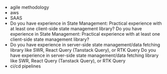 - agile methodology 
- aws 
- SAAS
- Do you have experience in State Management: Practical experience with at least one client-side state management library? Do you have experience in State Management: Practical experience with at least one client-side state management library?  
- Do you have experience in server-side state management/data fetching library like SWR, React Query (Tanstack Query), or RTK Query Do you have experience in server-side state management/data fetching library like SWR, React Query (Tanstack Query), or RTK Query  
- ci/cd pipelines
